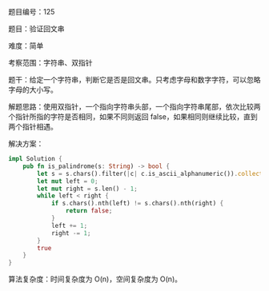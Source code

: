 题目编号：125

题目：验证回文串

难度：简单

考察范围：字符串、双指针

题干：给定一个字符串，判断它是否是回文串。只考虑字母和数字字符，可以忽略字母的大小写。

解题思路：使用双指针，一个指向字符串头部，一个指向字符串尾部，依次比较两个指针所指的字符是否相同，如果不同则返回 false，如果相同则继续比较，直到两个指针相遇。

解决方案：

```rust
impl Solution {
    pub fn is_palindrome(s: String) -> bool {
        let s = s.chars().filter(|c| c.is_ascii_alphanumeric()).collect::<String>().to_lowercase();
        let mut left = 0;
        let mut right = s.len() - 1;
        while left < right {
            if s.chars().nth(left) != s.chars().nth(right) {
                return false;
            }
            left += 1;
            right -= 1;
        }
        true
    }
}
```

算法复杂度：时间复杂度为 O(n)，空间复杂度为 O(n)。